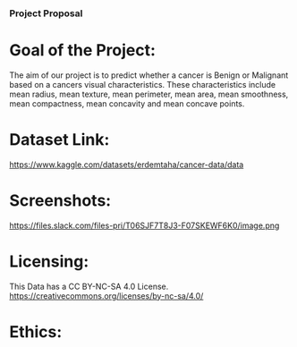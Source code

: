 ### Project Proposal

# Goal of the Project:
The aim of our project is to predict whether a cancer is Benign or Malignant based on a cancers visual characteristics. These characteristics include mean radius, mean texture, mean perimeter, mean area, mean smoothness, mean compactness, mean concavity and mean concave points.
# Dataset Link: 
https://www.kaggle.com/datasets/erdemtaha/cancer-data/data

# Screenshots:
https://files.slack.com/files-pri/T06SJF7T8J3-F07SKEWF6K0/image.png

# Licensing:
This Data has a CC BY-NC-SA 4.0 License. 
https://creativecommons.org/licenses/by-nc-sa/4.0/
# Ethics:
